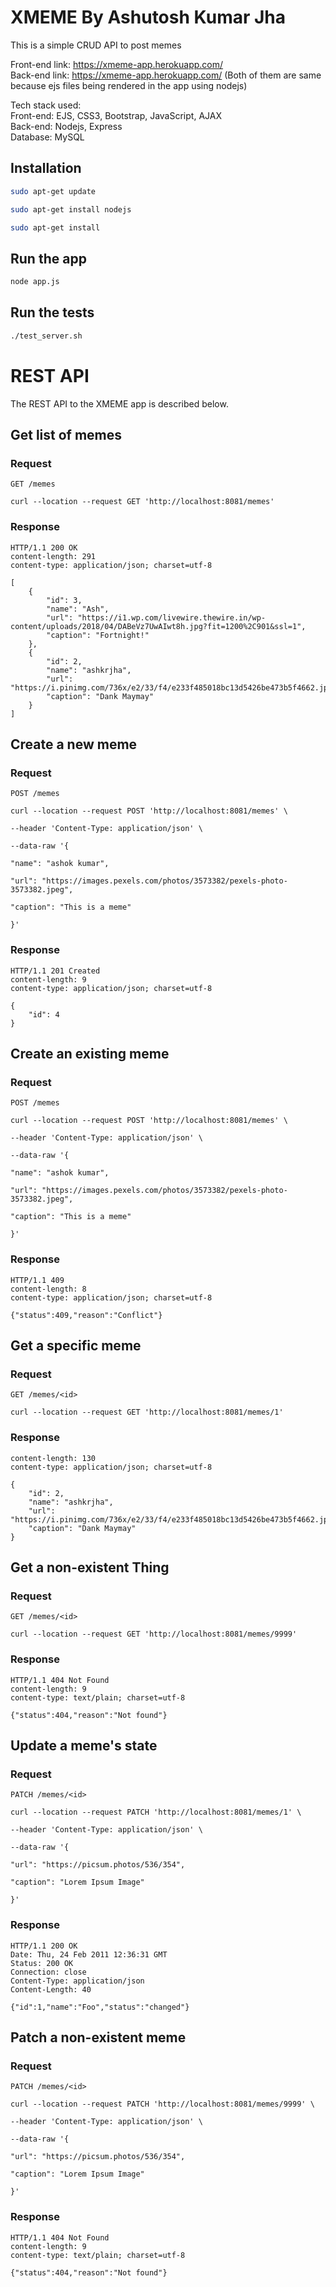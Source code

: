 # XMEME By Ashutosh Kumar Jha

This is a simple CRUD API to post memes

Front-end link: https://xmeme-app.herokuapp.com/<br />
Back-end link:  https://xmeme-app.herokuapp.com/ (Both of them are same because ejs files being rendered in the app using nodejs)<br/>

Tech stack used:<br/>
    Front-end: EJS, CSS3, Bootstrap, JavaScript, AJAX<br/>
    Back-end:  Nodejs, Express<br/>
    Database:  MySQL<br/>

## Installation
```bash
sudo apt-get update
```
```bash
sudo apt-get install nodejs
```
```bash
sudo apt-get install
```
## Run the app
```bash
node app.js
```
## Run the tests
```bash
./test_server.sh
```

# REST API

The REST API to the XMEME app is described below.

## Get list of memes

### Request

`GET /memes`

    curl --location --request GET 'http://localhost:8081/memes'

### Response

    HTTP/1.1 200 OK
    content-length: 291 
    content-type: application/json; charset=utf-8 

    [
        {
            "id": 3,
            "name": "Ash",
            "url": "https://i1.wp.com/livewire.thewire.in/wp-content/uploads/2018/04/DABeVz7UwAIwt8h.jpg?fit=1200%2C901&ssl=1",
            "caption": "Fortnight!"
        },
        {
            "id": 2,
            "name": "ashkrjha",
            "url": "https://i.pinimg.com/736x/e2/33/f4/e233f485018bc13d5426be473b5f4662.jpg",
            "caption": "Dank Maymay"
        }
    ]

## Create a new meme

### Request

`POST /memes`

    curl --location --request POST 'http://localhost:8081/memes' \

    --header 'Content-Type: application/json' \

    --data-raw '{

    "name": "ashok kumar",

    "url": "https://images.pexels.com/photos/3573382/pexels-photo-3573382.jpeg",

    "caption": "This is a meme"

    }'

### Response

    HTTP/1.1 201 Created
    content-length: 9 
    content-type: application/json; charset=utf-8 

    {
        "id": 4
    }

## Create an existing meme

### Request

`POST /memes`

    curl --location --request POST 'http://localhost:8081/memes' \

    --header 'Content-Type: application/json' \

    --data-raw '{

    "name": "ashok kumar",

    "url": "https://images.pexels.com/photos/3573382/pexels-photo-3573382.jpeg",

    "caption": "This is a meme"

    }'

### Response

    HTTP/1.1 409 
    content-length: 8 
    content-type: application/json; charset=utf-8 

    {"status":409,"reason":"Conflict"}

## Get a specific meme

### Request

`GET /memes/<id>`

    curl --location --request GET 'http://localhost:8081/memes/1'

### Response

    content-length: 130 
    content-type: application/json; charset=utf-8 

    {
        "id": 2,
        "name": "ashkrjha",
        "url": "https://i.pinimg.com/736x/e2/33/f4/e233f485018bc13d5426be473b5f4662.jpg",
        "caption": "Dank Maymay"
    }

## Get a non-existent Thing

### Request

`GET /memes/<id>`

    curl --location --request GET 'http://localhost:8081/memes/9999'

### Response

    HTTP/1.1 404 Not Found
    content-length: 9 
    content-type: text/plain; charset=utf-8 

    {"status":404,"reason":"Not found"}

## Update a meme's state

### Request

`PATCH /memes/<id>`

    curl --location --request PATCH 'http://localhost:8081/memes/1' \

    --header 'Content-Type: application/json' \

    --data-raw '{

    "url": "https://picsum.photos/536/354",

    "caption": "Lorem Ipsum Image"

    }'

### Response

    HTTP/1.1 200 OK
    Date: Thu, 24 Feb 2011 12:36:31 GMT
    Status: 200 OK
    Connection: close
    Content-Type: application/json
    Content-Length: 40

    {"id":1,"name":"Foo","status":"changed"}

## Patch a non-existent meme

### Request

`PATCH /memes/<id>`

    curl --location --request PATCH 'http://localhost:8081/memes/9999' \

    --header 'Content-Type: application/json' \

    --data-raw '{

    "url": "https://picsum.photos/536/354",

    "caption": "Lorem Ipsum Image"

    }'

### Response

    HTTP/1.1 404 Not Found
    content-length: 9 
    content-type: text/plain; charset=utf-8 

    {"status":404,"reason":"Not found"}